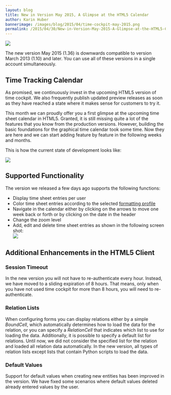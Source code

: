 ```yaml
---
layout: blog
title: New in Version May 2015, A Glimpse at the HTML5 Calendar
author: Karin Huber
bannerimage: /images/blog/2015/04/time-cockpit-may-2015.png
permalink: /2015/04/30/New-in-Version-May-2015-A-Glimpse-at-the-HTML5-Calendar
---
```


<p xmlns="http://www.w3.org/1999/xhtml">
  <img src="{{site.baseurl}}images/blog/2015/04/time-tracking-calendar-week.png" />
</p><p xmlns="http://www.w3.org/1999/xhtml">The new version May 2015 (1.36) is downwards compatible to version March 2013 (1.10) and later. You can use all of these versions in a single account simultaneously.</p><h2 xmlns="http://www.w3.org/1999/xhtml">Time Tracking Calendar
<br /></h2><p xmlns="http://www.w3.org/1999/xhtml">As promised, we continuously invest in the upcoming HTML5 version of time cockpit. We also frequently publish updated preview releases as soon as they have reached a state where it makes sense for customers to try it.</p><p xmlns="http://www.w3.org/1999/xhtml">This month we can proudly offer you a first glimpse at the upcoming time sheet calendar in HTML5. Granted, it is still missing quite a lot of the features that you know from the production versions. However, building the basic foundations for the graphical time calendar took some time. Now they are here and we can start adding feature by feature in the following weeks and months.</p><p xmlns="http://www.w3.org/1999/xhtml">This is how the current state of development looks like:<br /></p><p xmlns="http://www.w3.org/1999/xhtml">
  <img src="{{site.baseurl}}images/blog/2015/04/time-tracking-calendar.png" />
</p><h2 xmlns="http://www.w3.org/1999/xhtml">Supported Functionality
<br /></h2><p xmlns="http://www.w3.org/1999/xhtml">The version we released a few days ago supports the following functions:</p><ul xmlns="http://www.w3.org/1999/xhtml">
  <li>Display time sheet entries per user</li>
  <li>Color time sheet entries according to the selected <a href="https://help.timecockpit.com/?topic=html/95b1ce59-c4ec-461a-ba9b-cb978295c3de.htm" target="_blank">formatting profile</a></li>
  <li>Navigate in the calendar either by clicking on the arrows to move one week back or forth or by clicking on the date in the header</li>
  <li>Change the zoom level</li>
  <li>Add, edit and delete time sheet entries as shown in the following screen shot:
<br /><img src="{{site.baseurl}}images/blog/2015/04/edit-time-sheet-entry.png" /></li>
</ul><h2 xmlns="http://www.w3.org/1999/xhtml">Additional Enhancements in the HTML5 Client </h2><h3 xmlns="http://www.w3.org/1999/xhtml">Session Timeout
<br /></h3><p xmlns="http://www.w3.org/1999/xhtml">In the new version you will not have to re-authenticate every hour. Instead, we have moved to a sliding expiration of 8 hours. That means, only when you have not used time cockpit for more than 8 hours, you will need to re-authenticate.</p><h3 xmlns="http://www.w3.org/1999/xhtml">Relation Lists</h3><p xmlns="http://www.w3.org/1999/xhtml">When configuring forms you can display relations either by a simple <em>BoundCell</em>, which automatically determines how to load the data for the relation, or you can specify a <em>RelationCell</em> that indicates which list to use for loading the data. Additionally, it is possible to specify a default list for relations. Until now, we did not consider the specified list for the relation and loaded all relation data automatically. In the new version, all types of relation lists except lists that contain Python scripts to load the data.</p><h3 xmlns="http://www.w3.org/1999/xhtml">Default Values</h3><p xmlns="http://www.w3.org/1999/xhtml">Support for default values when creating new entities has been improved in the version. We have fixed some scenarios where default values deleted already entered values by the user.</p>